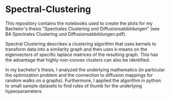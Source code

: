 # Spectral-Clustering
This repository contains the notebooks used to create the plots for my Bachelor's thesis "Spectrales Clustering und Diffusionsabbildungen" (see BA Spectrales Clustering und Diffusionsabbildungen.pdf).

Spectral Clustering describes a clustering algorithm that uses kernels to transform data into a similarity graph and then uses k-means on the eigenvectors of specific laplace matrices of the resulting graph.
This has the advantage that highly non-convex clusters can also be identified. 

In my bachelor's thesis, I analyzed the underlying mathematics (in particular the optimization problem and the connection to diffusion mappings for random walks on a graphs). 
Furthermore, I applied the algorithm in python to small sample datasets to find rules of thumb for the underlying hyperparameters. 

